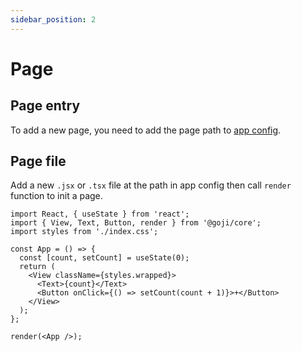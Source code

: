 ```yaml
---
sidebar_position: 2
---
```


# Page

## Page entry

To add a new page, you need to add the page path to [app config](./app.md#app-config).

## Page file

Add a new `.jsx` or `.tsx` file at the path in app config then call `render` function to init a
page.

```tsx
import React, { useState } from 'react';
import { View, Text, Button, render } from '@goji/core';
import styles from './index.css';

const App = () => {
  const [count, setCount] = useState(0);
  return (
    <View className={styles.wrapped}>
      <Text>{count}</Text>
      <Button onClick={() => setCount(count + 1)}>+</Button>
    </View>
  );
};

render(<App />);
```
